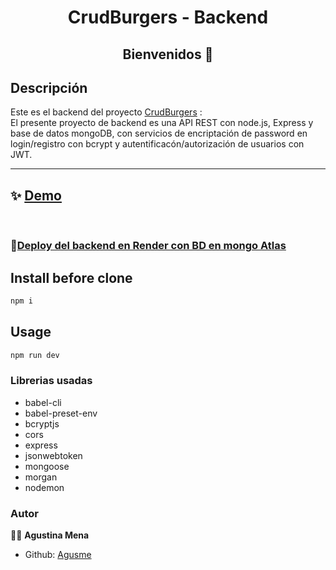 <h1 align="center">CrudBurgers - Backend </h1>
<h2 align="center">Bienvenidos 👋</h2>

## Descripción

Este es el backend del proyecto [CrudBurgers]()
:
<br>El presente proyecto de backend es una API REST con node.js, Express y base de datos mongoDB, con servicios de encriptación de password en login/registro con bcrypt y autentificacón/autorización de usuarios con JWT.

<hr>

## ✨ [Demo]()
<br>

### 🌟[Deploy del backend en Render con BD en mongo Atlas]()

## Install before clone
```sh
npm i
```

## Usage
```sh
npm run dev
```


### Librerias usadas
- babel-cli
- babel-preset-env
- bcryptjs
- cors
- express
- jsonwebtoken
- mongoose
- morgan
- nodemon

### Autor

💁‍♀️ **Agustina Mena**

- Github: [Agusme](https://github.com/Agusme)


